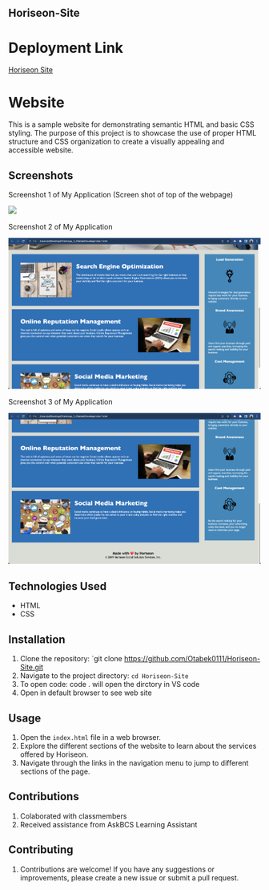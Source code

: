 ## Horiseon-Site

# Deployment Link 

[Horiseon Site](https://otabek0111.github.io/HoriseonSite/)

# Website

This is a sample website for demonstrating semantic HTML and basic CSS styling. The purpose of this project is to showcase the use of proper HTML structure and CSS organization to create a visually appealing and accessible website.

## Screenshots

Screenshot 1 of My Application (Screen shot of top of the webpage)

![](assets/images/web-screenshot-1.png)

Screenshot 2 of My Application

![](assets/images/web-screenshot-2.png)

Screenshot 3 of My Application

![](assets/images/web-screenshot-3.png)

## Technologies Used

- HTML
- CSS

## Installation

1. Clone the repository: `git clone https://github.com/Otabek0111/Horiseon-Site.git
2. Navigate to the project directory: `cd Horiseon-Site`
3. To open code: code . will open the dirctory in VS code
4. Open in default browser to see web site

## Usage

1. Open the `index.html` file in a web browser.
2. Explore the different sections of the website to learn about the services offered by Horiseon.
3. Navigate through the links in the navigation menu to jump to different sections of the page.

## Contributions 

1. Colaborated with classmembers 
2. Received assistance from AskBCS Learning Assistant 

## Contributing

1. Contributions are welcome! If you have any suggestions or improvements, please create a new issue or submit a pull request.
